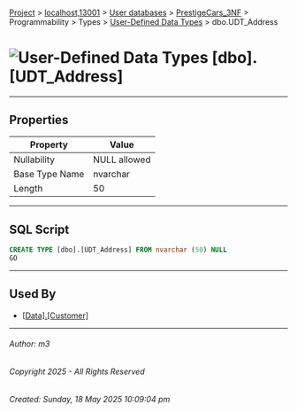 #### 

[Project](../../../../../../index.md) > [localhost,13001](../../../../../index.md) > [User databases](../../../../index.md) > [PrestigeCars_3NF](../../../index.md) > Programmability > Types > [User-Defined Data Types](User-Defined_Data_Types.md) > dbo.UDT_Address

# ![User-Defined Data Types](../../../../../../Images/UserDefinedDataType32.png) [dbo].[UDT_Address]

---

## <a name="#properties"></a>Properties

| Property | Value |
|---|---|
| Nullability | NULL allowed |
| Base Type Name | nvarchar |
| Length | 50 |


---

## <a name="#sqlscript"></a>SQL Script

```sql
CREATE TYPE [dbo].[UDT_Address] FROM nvarchar (50) NULL
GO

```


---

## <a name="#usedby"></a>Used By

* [[Data].[Customer]](../../../Tables/Data_Customer.md)


---

###### Author:  m3

###### Copyright 2025 - All Rights Reserved

###### Created: Sunday, 18 May 2025 10:09:04 pm

